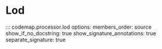 # Lod

::: codemap.processor.lod
    options:
      members_order: source
      show_if_no_docstring: true
      show_signature_annotations: true
      separate_signature: true

